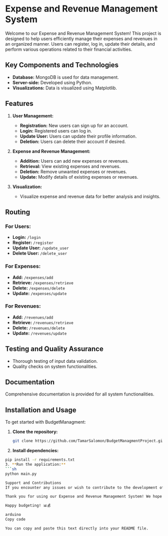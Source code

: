 # Expense and Revenue Management System

Welcome to our Expense and Revenue Management System! This project is designed to help users efficiently manage their expenses and revenues in an organized manner. Users can register, log in, update their details, and perform various operations related to their financial activities.

## Key Components and Technologies

- **Database:** MongoDB is used for data management.
- **Server-side:** Developed using Python.
- **Visualizations:** Data is visualized using Matplotlib.

## Features

1. **User Management:**
   - **Registration:** New users can sign up for an account.
   - **Login:** Registered users can log in.
   - **Update User:** Users can update their profile information.
   - **Deletion:** Users can delete their account if desired.

2. **Expense and Revenue Management:**
   - **Addition:** Users can add new expenses or revenues.
   - **Retrieval:** View existing expenses and revenues.
   - **Deletion:** Remove unwanted expenses or revenues.
   - **Update:** Modify details of existing expenses or revenues.

3. **Visualization:**
   - Visualize expense and revenue data for better analysis and insights.

## Routing

### For Users:
  - **Login:** `/login`
  - **Register:** `/register`
  - **Update User:** `/update_user`
  - **Delete User:** `/delete_user`

### For Expenses:
  - **Add:** `/expenses/add`
  - **Retrieve:** `/expenses/retrieve`
  - **Delete:** `/expenses/delete`
  - **Update:** `/expenses/update`

### For Revenues:
  - **Add:** `/revenues/add`
  - **Retrieve:** `/revenues/retrieve`
  - **Delete:** `/revenues/delete`
  - **Update:** `/revenues/update`

## Testing and Quality Assurance

- Thorough testing of input data validation.
- Quality checks on system functionalities.

## Documentation

Comprehensive documentation is provided for all system functionalities.

## Installation and Usage

To get started with BudgetManagment:

1. **Clone the repository:**
   ```sh
   git clone https://github.com/TamarSalomon/BudgetManagmentProject.git
2. **Install dependencies:**
```sh
pip install -r requirements.txt
3. **Run the application:**
```sh
python main.py

Support and Contributions
If you encounter any issues or wish to contribute to the development of the project, please open an issue in our repository.

Thank you for using our Expense and Revenue Management System! We hope it helps you manage your finances effectively. Feel free to reach out for any assistance or feedback.

Happy budgeting! 📊💰

arduino
Copy code

You can copy and paste this text directly into your README file.
